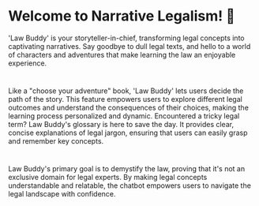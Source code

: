 #
# Welcome to Narrative Legalism! 🤖

'Law Buddy' is your storyteller-in-chief, transforming legal concepts into captivating narratives. Say goodbye to dull legal texts, and hello to a world of characters and adventures that make learning the law an enjoyable experience.
#
#
Like a "choose your adventure" book, 'Law Buddy' lets users decide the path of the story. 
This feature empowers users to explore different legal outcomes and understand the consequences of their choices, making the learning process personalized 
and dynamic.
Encountered a tricky legal term? Law Buddy's glossary is here to save the day. It provides clear, concise explanations 
of legal jargon, ensuring that users can easily grasp and remember key concepts.
#
#
Law Buddy's primary goal is to demystify the law, proving that it's not an exclusive domain for legal experts. 
By making legal concepts understandable and relatable, the chatbot empowers users to navigate the 
legal landscape with confidence.

